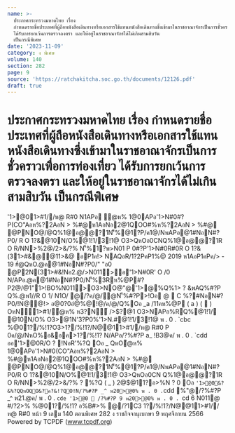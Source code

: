 ```yaml
---
name: >-
  ประกาศกระทรวงมหาดไทย เรื่อง
  กำหนดรายชื่อประเทศที่ผู้ถือหนังสือเดินทางหรือเอกสารใช้แทนหนังสือเดินทางซึ่งเข้ามาในราชอาณาจักรเป็นการชั่วคราวเพื่อการท่องเที่ยว
  ได้รับการยกเว้นการตรวจลงตรา และให้อยู่ในราชอาณาจักรได้ไม่เกินสามสิบวัน
  เป็นกรณีพิเศษ
date: '2023-11-09'
category: ง พิเศษ
volume: 140
section: 282
page: 9
source: 'https://ratchakitcha.soc.go.th/documents/12126.pdf'
draft: true
---
```


# ประกาศกระทรวงมหาดไทย เรื่อง กำหนดรายชื่อประเทศที่ผู้ถือหนังสือเดินทางหรือเอกสารใช้แทนหนังสือเดินทางซึ่งเข้ามาในราชอาณาจักรเป็นการชั่วคราวเพื่อการท่องเที่ยว ได้รับการยกเว้นการตรวจลงตรา และให้อยู่ในราชอาณาจักรได้ไม่เกินสามสิบวัน เป็นกรณีพิเศษ

'1>@01>#1//ห@ R#0 N1APอ ํ@ห% 1@0APอ'1>N#0#?P(CO"Aอห%?2AอN > %#@ห1AอNอ2@1QOO#%ห%?2AอN > %#@ @PNO@/@Q%1@อ@@?1N'็%@1?P/ค1@/NพAPอ@1#NอN#?P0/ R O 1?&@10N/O%@1!1/3!1@ O3>QหOอ0CNQ%1@อ@@?1R O R/NN>%2@/2>&/?% N'็%1?พ>N01 P 0#?P'1>N#0R#0R O 1?&(31>#&@@11>&@ อP1ค!> NAQอR/1?2PคP1%@ 2019 ห1AอP1คPค/> - 19 #ํ@QหO.@ค@1#NอN#?P0/" "อ0 @P2N(31>#&!Nอ2.@/>N011>อ'1>N#0R' O /0 N/APอ.@ค@1#NอN#?P0/N'็%3Rห%@P#?P2@/@1"1>!BO%N011>O3>NO@"@'1>@%Q%1> ? &พAQ%#?P Q%.@พ1//R O 1/ N1O/ @/?ค/@/ํ@N'็%#?P>!Oอ @  C %?#NอN#?P0/!N@@!> อ@0?0อํ@%@!@/ค/@/Q%Oอ _a /11คห%@P ( a ) (  ) OหN1>#1/ํ@ห% ห3?N์ />$?@1 O3>NAPอ%RQ%@1!1/ @10N/O% O3>@1N'3?P0%'1>N.#@1!1/3!1@ พ . 0 . `cbc %@01?/%!1?O3>1?/%!1?/N@@11>#1//ห@ R#0 P 0ค/@/NหO%อ&อค>1?/%!1? N/APอ/?%#?P a_ !B3@ค/ พ . 0 . `cdd ออ'1>@0R/O ? !NอR'%?Q Oอ _ QหOํ@ห% 1@0APอ'1>N#0(CO"Aอห%?2AอN > %#@ห1AอNอ2@1QOO#%ห%?2AอN > %#@ @PNO@/@Q%1@อ@@?1N'็%@1?P/ค1@/NพAPอ@1#NอN#?P0/R O 1?&@10N/O%@1!1/3!1@ O3>QหOอ0CN Q%1@อ@@?1R O R/NN>%2@/2>&/?% ? %?Q ( _ ) 2@$@11?อ>%N ? 0 Oอ ` '1>@0&?&%?QQหOQO&?ค?&!?QO!N/?%#?P _^ พ20>@0% พ . 0 . `cdd %"@/?%#?P _^ พ21.@ค/ พ . 0 . `cde '1>@0  /?%#?P 9 พ20>@0% พ . 0 . `cd 6 N011@ #/?2>% %@01?/%!1? อ%B#>% @/?1C3 1?/%!1?/N@@11>#1//ห@ R#0 หน้า 9 เลม 140 ตอนพิเศษ 282 ง ราชกิจจานุเบกษา 9 พฤศจิกายน 2566 Powered by TCPDF (www.tcpdf.org)

